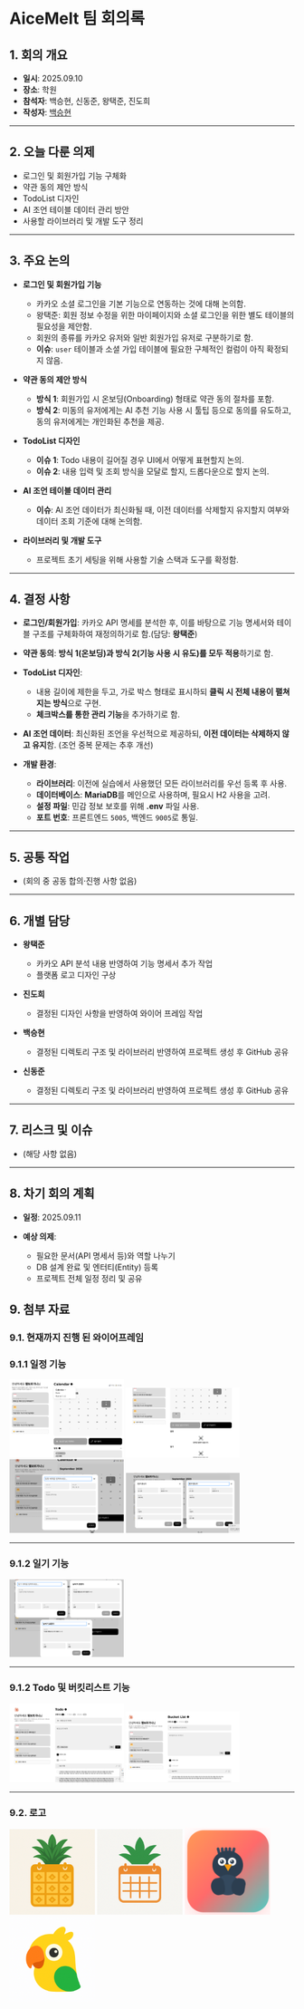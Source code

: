 # AiceMelt 팀 회의록

## 1. 회의 개요

* **일시**: 2025.09.10
* **장소**: 학원
* **참석자**: 백승현, 신동준, 왕택준, 진도희
* **작성자**: [백승현](https://github.com/Sirosho)

---

## 2. 오늘 다룬 의제

* 로그인 및 회원가입 기능 구체화
* 약관 동의 제안 방식
* TodoList 디자인
* AI 조언 테이블 데이터 관리 방안
* 사용할 라이브러리 및 개발 도구 정리

---

## 3. 주요 논의

* **로그인 및 회원가입 기능**
    * 카카오 소셜 로그인을 기본 기능으로 연동하는 것에 대해 논의함.
    * 왕택준: 회원 정보 수정을 위한 마이페이지와 소셜 로그인을 위한 별도 테이블의 필요성을 제안함.
    * 회원의 종류를 카카오 유저와 일반 회원가입 유저로 구분하기로 함.
    * **이슈**: `user` 테이블과 소셜 가입 테이블에 필요한 구체적인 컬럼이 아직 확정되지 않음.

* **약관 동의 제안 방식**
    * **방식 1**: 회원가입 시 온보딩(Onboarding) 형태로 약관 동의 절차를 포함.
    * **방식 2**: 미동의 유저에게는 AI 추천 기능 사용 시 툴팁 등으로 동의를 유도하고, 동의 유저에게는 개인화된 추천을 제공.

* **TodoList 디자인**
    * **이슈 1**: Todo 내용이 길어질 경우 UI에서 어떻게 표현할지 논의.
    * **이슈 2**: 내용 입력 및 조회 방식을 모달로 할지, 드롭다운으로 할지 논의.

* **AI 조언 테이블 데이터 관리**
    * **이슈**: AI 조언 데이터가 최신화될 때, 이전 데이터를 삭제할지 유지할지 여부와 데이터 조회 기준에 대해 논의함.

* **라이브러리 및 개발 도구**
    * 프로젝트 초기 세팅을 위해 사용할 기술 스택과 도구를 확정함.

---

## 4. 결정 사항

* **로그인/회원가입**: 카카오 API 명세를 분석한 후, 이를 바탕으로 기능 명세서와 테이블 구조를 구체화하여 재정의하기로 함.(담당: **왕택준**)

* **약관 동의**: **방식 1(온보딩)과 방식 2(기능 사용 시 유도)를 모두 적용**하기로 함.

* **TodoList 디자인**:

    * 내용 길이에 제한을 두고, 가로 박스 형태로 표시하되 **클릭 시 전체 내용이 펼쳐지는 방식**으로 구현.
    * **체크박스를 통한 관리 기능**을 추가하기로 함.

* **AI 조언 데이터**: 최신화된 조언을 우선적으로 제공하되, **이전 데이터는 삭제하지 않고 유지**함. (조언 중복 문제는 추후 개선)

* **개발 환경**:
    * **라이브러리**: 이전에 실습에서 사용했던 모든 라이브러리를 우선 등록 후 사용.
    * **데이터베이스**: **MariaDB**를 메인으로 사용하며, 필요시 H2 사용을 고려.
    * **설정 파일**: 민감 정보 보호를 위해 **.env** 파일 사용.
    * **포트 번호**: 프론트엔드 `5005`, 백엔드 `9005`로 통일.

---

## 5. 공통 작업

* (회의 중 공동 합의·진행 사항 없음)

---

## 6. 개별 담당

* **왕택준**
    * 카카오 API 분석 내용 반영하여 기능 명세서 추가 작업
    * 플랫폼 로고 디자인 구상

* **진도희**
    * 결정된 디자인 사항을 반영하여 와이어 프레임 작업

* **백승현**
    * 결정된 디렉토리 구조 및 라이브러리 반영하여 프로젝트 생성 후 GitHub 공유

* **신동준**
    * 결정된 디렉토리 구조 및 라이브러리 반영하여 프로젝트 생성 후 GitHub 공유

---

## 7. 리스크 및 이슈

* (해당 사항 없음)

---

## 8. 차기 회의 계획

* **일정**: 2025.09.11

* **예상 의제**:
    * 필요한 문서(API 명세서 등)와 역할 나누기
    * DB 설계 완료 및 엔터티(Entity) 등록
    * 프로젝트 전체 일정 정리 및 공유



## 9. 첨부 자료


### 9.1. 현재까지 진행 된 와이어프레임



### 9.1.1 일정 기능

<img src="./img/0910/0910_Wire_1.webp" width="40%" alt="이미지">
<img src="./img/0910/0910_Wire_2.webp" width="40%" alt="이미지">
<img src="./img/0910/0910_Wire_3.webp" width="40%" alt="이미지">
<img src="./img/0910/0910_Wire_4.webp" width="40%" alt="이미지">


---
### 9.1.2 일기 기능


<img src="./img/0910/0910_Wire_5.webp" width="40%" alt="이미지">


---

### 9.1.2 Todo 및 버킷리스트 기능

<img src="./img/0910/0910_Wire_6.webp" width="40%" alt="이미지">
<img src="./img/0910/0910_Wire_7.webp" width="40%" alt="이미지">





---

### 9.2. 로고


<img src="./img/0910/0910_logo_1.webp" width="30%" alt="이미지">
<img src="./img/0910/0910_logo_2.webp" width="30%" alt="이미지">
<img src="./img/0910/0910_logo_3.webp" width="30%" alt="이미지">
<img src="./img/0910/0910_logo_4.webp" width="30%" alt="이미지">

